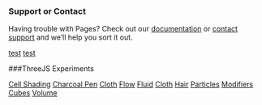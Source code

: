 
### Support or Contact

Having trouble with Pages? Check out our [documentation](https://docs.github.com/categories/github-pages-basics/) or [contact support](https://github.com/contact) and we’ll help you sort it out.

[test](Test.md)
[test](Test1.html)

###ThreeJS Experiments

[Cell Shading](Threejs/CellShading/CellShading.html)
[Charcoal Pen](Threejs/Charcoal/Index.html)
[Cloth](Threejs/Cloth/Index.html)
[Flow](Threejs/Flow2D/Index.html)
[Fluid](Threejs/Fluid/Index.html)
[Cloth](Threejs/Cloth/Index.html)
[Hair](Threejs/Hair/Index.html)
[Particles](Threejs/Instances/Index.html)
[Modifiers](Threejs/Modifiers/Index.html)
[Cubes](Threejs/Music/Index.html)
[Volume](Threejs/Volume/Index.html)

